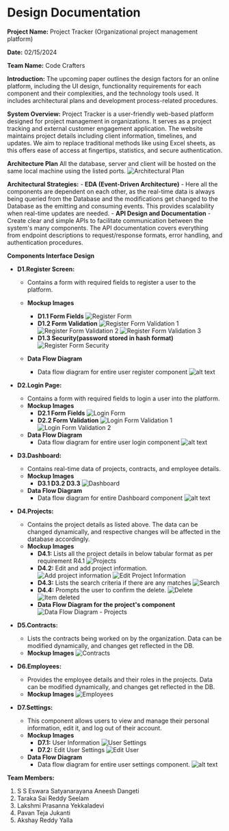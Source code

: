 # Design Documentation

**Project Name:** Project Tracker (Organizational project management platform)

**Date:** 02/15/2024 

**Team Name:** Code Crafters

**Introduction:**
    The upcoming paper outlines the design factors for an online platform, including the UI design, functionality requirements for each component and their complexities, and the technology tools used. It includes architectural plans and development process-related procedures.

**System Overview:**
    Project Tracker is a user-friendly web-based platform designed for project management in organizations. It serves as a project tracking and external customer engagement application. The website maintains project details including client information, timelines, and updates. We aim to replace traditional methods like using Excel sheets, as this offers ease of access at fingertips, statistics, and secure authentication.

**Architecture Plan**
    All the database, server and client will be hosted on the same local machine using the listed ports.
![Architectural Plan](Architectural%20Plan.png)

**Architectural Strategies:**
    - **EDA (Event-Driven Architecture)**
        - Here all the components are dependent on each other, as the real-time data is always being queried from the Database and the modifications get changed to the Database as the emitting and consuming events. This provides scalability when real-time updates are needed.
    - **API Design and Documentation**
        - Create clear and simple APIs to facilitate communication between the system's many components. The API documentation covers everything from endpoint descriptions to request/response formats, error handling, and authentication procedures.


**Components Interface Design**


- **D1.Register Screen:**
    - Contains a form with required fields to register a user to the platform.
    - **Mockup Images**
        - **D1.1 Form Fields** 
            ![Register Form](Register%20Form.png)
        - **D1.2 Form Validation**
            ![Register Form Validation 1](Regiter%20Form%20Validation-1.png)
            ![Register Form Validation 2](Regiter%20Form%20Validation-2.png)
            ![Register Form Validation 3](Regiter%20Form%20Validation-3.png)
        - **D1.3 Security(password stored in hash format)**
            ![Register Form Security](Register%20Form%20Security.png)

    - **Data Flow Diagram**
        - Data flow diagram for entire user register component
        ![alt text](<user registration dataflow-diagram.png>)


- **D2.Login Page:**
    - Contains a form with required fields to login a user into the platform.
    - **Mockup Images**
        - **D2.1 Form Fields**
            ![Login Form](Login%20Form.png)
        - **D2.2 Form Validation**
            ![Login Form Validation 1](Login%20Form%20Validation-1.png)
            ![Login Form Validation 2](Login%20Form%20Validation-2.png)
    - **Data Flow Diagram**
        - Data flow diagram for entire user login component
        ![alt text](<user login dataflow-diagram.png>)


- **D3.Dashboard:**
    - Contains real-time data of projects, contracts, and employee details.
    - **Mockup Images**
        - **D3.1 D3.2 D3.3**
            ![Dashboard](dashboard.png)
    - **Data Flow Diagram**
        - Data flow diagram for entire Dashboard component
        ![alt text](<Dashboard dataflow-diagram.png.png>)


- **D4.Projects:**
    - Contains the project details as listed above. The data can be changed dynamically, and respective changes will be affected in the database accordingly.
    - **Mockup Images**
        - **D4.1:** Lists all the project details in below tabular format as per requirement R4.1
            ![Projects](projects.png)
        - **D4.2:** Edit and add project information.
            ![Add project information](Add%20project%20information.png)
            ![Edit Project Information](Edit%20Project%20Information.png)
        - **D4.3:** Lists the search criteria if there are any matches
            ![Search](search.jpg)
        - **D4.4:** Prompts the user to confirm the delete.
            ![Delete](Delete.jpg)
            ![Item deleted](item%20deleted.jpg)
        - **Data Flow Diagram for the project's component**
            ![Data Flow Diagram - Projects](projects_data_flow_diagram.png)


- **D5.Contracts:**
    - Lists the contracts being worked on by the organization. Data can be modified dynamically, and changes get reflected in the DB.
    - **Mockup Images**
        ![Contracts](contracts.png)


- **D6.Employees:**
    - Provides the employee details and their roles in the projects. Data can be modified dynamically, and changes get reflected in the DB.
    - **Mockup Images**
        ![Employees](employees.png)


- **D7.Settings:**
    - This component allows users to view and manage their personal information, edit it, and log out of their account.
    - **Mockup Images**
        - **D7.1:** User Information
            ![User Settings](user%20settings.png)
        - **D7.2:** Edit User Settings
            ![Edit User](edit%20user.png)
    - **Data Flow Diagram**
        - Data flow diagram for entire user settings component.
        ![alt text](<user settings dataflow-diagram.png>)


**Team Members:**
1. S S Eswara Satyanarayana Aneesh Dangeti
2. Taraka Sai Reddy Seelam
3. Lakshmi Prasanna Yekkaladevi
4. Pavan Teja Jukanti
5. Akshay Reddy Yalla